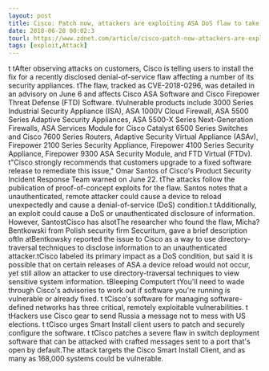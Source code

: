 ```yaml
---
layout: post
title: Cisco: Patch now, attackers are exploiting ASA DoS flaw to take down security
date: 2018-06-28 00:02:3
tourl: https://www.zdnet.com/article/cisco-patch-now-attackers-are-exploiting-asa-dos-flaw-to-take-down-security/
tags: [exploit,Attack]
---
```

 t tAfter observing attacks on customers, Cisco is telling users to install the fix for a recently disclosed denial-of-service flaw affecting a number of its security appliances. tThe flaw, tracked as CVE-2018-0296, was detailed in an advisory on June 6 and affects Cisco ASA Software and Cisco Firepower Threat Defense (FTD) Software. tVulnerable products include 3000 Series Industrial Security Appliance (ISA), ASA 1000V Cloud Firewall, ASA 5500 Series Adaptive Security Appliances, ASA 5500-X Series Next-Generation Firewalls, ASA Services Module for Cisco Catalyst 6500 Series Switches and Cisco 7600 Series Routers, Adaptive Security Virtual Appliance (ASAv), Firepower 2100 Series Security Appliance, Firepower 4100 Series Security Appliance, Firepower 9300 ASA Security Module, and FTD Virtual (FTDv). t"Cisco strongly recommends that customers upgrade to a fixed software release to remediate this issue," Omar Santos of Cisco's Product Security Incident Response Team warned on June 22. tThe attacks follow the publication of proof-of-concept exploits for the flaw. Santos notes that a unauthenticated, remote attacker could cause a device to reload unexpectedly and cause a denial-of-service (DoS) condition.t tAdditionally, an exploit could cause a DoS or unauthenticated disclosure of information. However, SantostCisco has alsotThe researcher who found the flaw, Micha? Bentkowski from Polish security firm Securitum, gave a brief description oftIn atBentkowsky reported the issue to Cisco as a way to use directory-traversal techniques to disclose information to an unauthenticated attacker.tCisco labeled its primary impact as a DoS condition, but said it is possible that on certain releases of ASA a device reload would not occur, yet still allow an attacker to use directory-traversal techniques to view sensitive system information. tBleeping Computert tYou'll need to wade through Cisco's advisories to work out if software you're running is vulnerable or already fixed. t tCisco's software for managing software-defined networks has three critical, remotely exploitable vulnerabilities. t tHackers use Cisco gear to send Russia a message not to mess with US elections. t tCisco urges Smart Install client users to patch and securely configure the software. t tCisco patches a severe flaw in switch deployment software that can be attacked with crafted messages sent to a port that's open by default.The attack targets the Cisco Smart Install Client, and as many as 168,000 systems could be vulnerable.